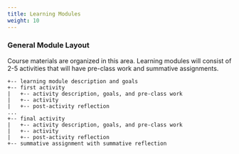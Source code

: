 ```yaml
---
title: Learning Modules
weight: 10
---
```


### General Module Layout

Course materials are organized in this area.
Learning modules will consist of 2-5 activities that will have pre-class work and summative assignments.

```{html}
+-- learning module description and goals
+-- first activity
|   +-- activity description, goals, and pre-class work
|   +-- activity
|   +-- post-activity reflection
...
+-- final activity
|   +-- activity description, goals, and pre-class work
|   +-- activity
|   +-- post-activity reflection
+-- summative assignment with summative reflection
```

